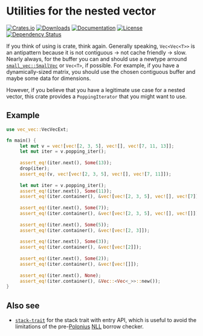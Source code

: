 # Utilities for the nested vector

[![Crates.io](https://img.shields.io/crates/v/vec_vec)](https://crates.io/crates/vec_vec)
[![Downloads](https://img.shields.io/crates/d/vec_vec.svg)](https://crates.io/crates/vec_vec)
[![Documentation](https://docs.rs/vec_vec/badge.svg)](https://docs.rs/vec_vec)
[![License](https://img.shields.io/crates/l/vec_vec)](https://crates.io/crates/vec_vec)
[![Dependency Status](https://deps.rs/repo/github/JohnScience/vec_vec/status.svg)](https://deps.rs/repo/github/JohnScience/vec_vec)

If you think of using is crate, think again. Generally speaking, `Vec<Vec<T>>` is an antipattern because it is not contiguous -> not cache friendly -> slow. Nearly always, for the buffer you can and should use a newtype arround [`small_vec::SmallVec`] or `Vec<T>`, if possible. For example, if you have a dynamically-sized matrix, you should use the chosen contiguous buffer and maybe some data for dimensions.

However, if you believe that you have a legitimate use case for a nested vector, this crate provides a `PoppingIterator` that you might want to use.

## Example

```rust
use vec_vec::VecVecExt;

fn main() {
     let mut v = vec![vec![2, 3, 5], vec![], vec![7, 11, 13]];
     let mut iter = v.popping_iter();
    
     assert_eq!(iter.next(), Some(13));
     drop(iter);
     assert_eq!(v, vec![vec![2, 3, 5], vec![], vec![7, 11]]);
    
     let mut iter = v.popping_iter();
     assert_eq!(iter.next(), Some(11));
     assert_eq!(iter.container(), &vec![vec![2, 3, 5], vec![], vec![7]]);
    
     assert_eq!(iter.next(), Some(7));
     assert_eq!(iter.container(), &vec![vec![2, 3, 5], vec![], vec![]]);
    
     assert_eq!(iter.next(), Some(5));
     assert_eq!(iter.container(), &vec![vec![2, 3]]);
    
     assert_eq!(iter.next(), Some(3));
     assert_eq!(iter.container(), &vec![vec![2]]);
    
     assert_eq!(iter.next(), Some(2));
     assert_eq!(iter.container(), &vec![vec![]]);
    
     assert_eq!(iter.next(), None);
     assert_eq!(iter.container(), &Vec::<Vec<_>>::new());
}
```

## Also see

* [`stack-trait`] for the stack trait with entry API, which is useful to avoid the limitations of the pre-[Polonius] [NLL] borrow checker.

[`small_vec::SmallVec`]: https://docs.rs/smallvec/latest/smallvec/struct.SmallVec.html
[Polonius]: https://www.youtube.com/watch?v=_agDeiWek8w
[NLL]: https://blog.rust-lang.org/2022/08/05/nll-by-default.html
[`stack-trait`]: https://crates.io/crates/stack-trait
